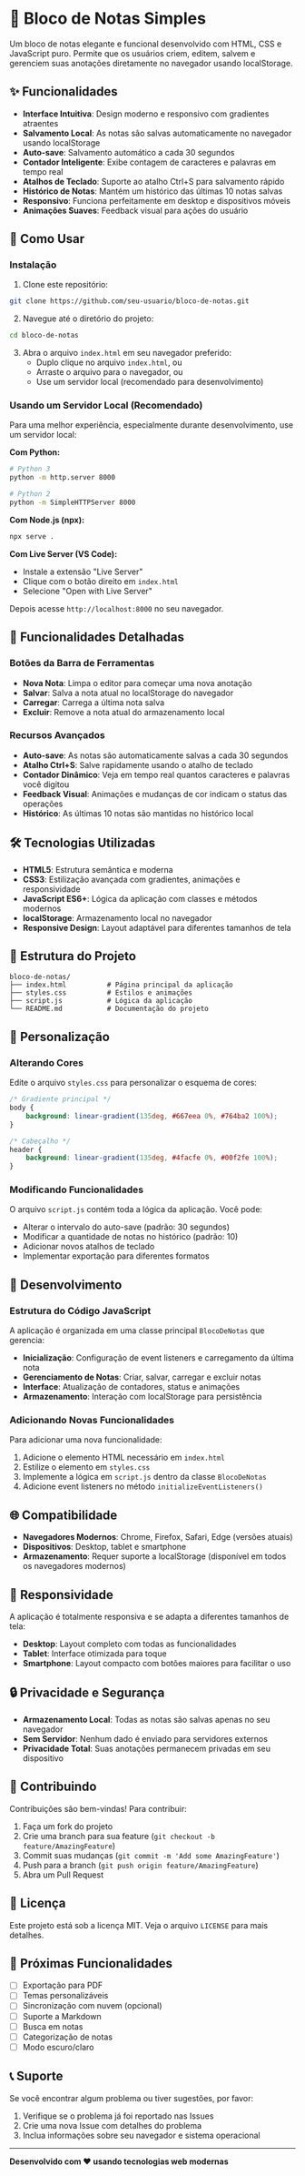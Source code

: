 # 📝 Bloco de Notas Simples

Um bloco de notas elegante e funcional desenvolvido com HTML, CSS e JavaScript puro. Permite que os usuários criem, editem, salvem e gerenciem suas anotações diretamente no navegador usando localStorage.

## ✨ Funcionalidades

- **Interface Intuitiva**: Design moderno e responsivo com gradientes atraentes
- **Salvamento Local**: As notas são salvas automaticamente no navegador usando localStorage
- **Auto-save**: Salvamento automático a cada 30 segundos
- **Contador Inteligente**: Exibe contagem de caracteres e palavras em tempo real
- **Atalhos de Teclado**: Suporte ao atalho Ctrl+S para salvamento rápido
- **Histórico de Notas**: Mantém um histórico das últimas 10 notas salvas
- **Responsivo**: Funciona perfeitamente em desktop e dispositivos móveis
- **Animações Suaves**: Feedback visual para ações do usuário

## 🚀 Como Usar

### Instalação

1. Clone este repositório:
```bash
git clone https://github.com/seu-usuario/bloco-de-notas.git
```

2. Navegue até o diretório do projeto:
```bash
cd bloco-de-notas
```

3. Abra o arquivo `index.html` em seu navegador preferido:
   - Duplo clique no arquivo `index.html`, ou
   - Arraste o arquivo para o navegador, ou
   - Use um servidor local (recomendado para desenvolvimento)

### Usando um Servidor Local (Recomendado)

Para uma melhor experiência, especialmente durante desenvolvimento, use um servidor local:

**Com Python:**
```bash
# Python 3
python -m http.server 8000

# Python 2
python -m SimpleHTTPServer 8000
```

**Com Node.js (npx):**
```bash
npx serve .
```

**Com Live Server (VS Code):**
- Instale a extensão "Live Server"
- Clique com o botão direito em `index.html`
- Selecione "Open with Live Server"

Depois acesse `http://localhost:8000` no seu navegador.

## 🎯 Funcionalidades Detalhadas

### Botões da Barra de Ferramentas

- **Nova Nota**: Limpa o editor para começar uma nova anotação
- **Salvar**: Salva a nota atual no localStorage do navegador
- **Carregar**: Carrega a última nota salva
- **Excluir**: Remove a nota atual do armazenamento local

### Recursos Avançados

- **Auto-save**: As notas são automaticamente salvas a cada 30 segundos
- **Atalho Ctrl+S**: Salve rapidamente usando o atalho de teclado
- **Contador Dinâmico**: Veja em tempo real quantos caracteres e palavras você digitou
- **Feedback Visual**: Animações e mudanças de cor indicam o status das operações
- **Histórico**: As últimas 10 notas são mantidas no histórico local

## 🛠️ Tecnologias Utilizadas

- **HTML5**: Estrutura semântica e moderna
- **CSS3**: Estilização avançada com gradientes, animações e responsividade
- **JavaScript ES6+**: Lógica da aplicação com classes e métodos modernos
- **localStorage**: Armazenamento local no navegador
- **Responsive Design**: Layout adaptável para diferentes tamanhos de tela

## 📁 Estrutura do Projeto

```
bloco-de-notas/
├── index.html          # Página principal da aplicação
├── styles.css          # Estilos e animações
├── script.js           # Lógica da aplicação
└── README.md           # Documentação do projeto
```

## 🎨 Personalização

### Alterando Cores

Edite o arquivo `styles.css` para personalizar o esquema de cores:

```css
/* Gradiente principal */
body {
    background: linear-gradient(135deg, #667eea 0%, #764ba2 100%);
}

/* Cabeçalho */
header {
    background: linear-gradient(135deg, #4facfe 0%, #00f2fe 100%);
}
```

### Modificando Funcionalidades

O arquivo `script.js` contém toda a lógica da aplicação. Você pode:

- Alterar o intervalo do auto-save (padrão: 30 segundos)
- Modificar a quantidade de notas no histórico (padrão: 10)
- Adicionar novos atalhos de teclado
- Implementar exportação para diferentes formatos

## 🔧 Desenvolvimento

### Estrutura do Código JavaScript

A aplicação é organizada em uma classe principal `BlocoDeNotas` que gerencia:

- **Inicialização**: Configuração de event listeners e carregamento da última nota
- **Gerenciamento de Notas**: Criar, salvar, carregar e excluir notas
- **Interface**: Atualização de contadores, status e animações
- **Armazenamento**: Interação com localStorage para persistência

### Adicionando Novas Funcionalidades

Para adicionar uma nova funcionalidade:

1. Adicione o elemento HTML necessário em `index.html`
2. Estilize o elemento em `styles.css`
3. Implemente a lógica em `script.js` dentro da classe `BlocoDeNotas`
4. Adicione event listeners no método `initializeEventListeners()`

## 🌐 Compatibilidade

- **Navegadores Modernos**: Chrome, Firefox, Safari, Edge (versões atuais)
- **Dispositivos**: Desktop, tablet e smartphone
- **Armazenamento**: Requer suporte a localStorage (disponível em todos os navegadores modernos)

## 📱 Responsividade

A aplicação é totalmente responsiva e se adapta a diferentes tamanhos de tela:

- **Desktop**: Layout completo com todas as funcionalidades
- **Tablet**: Interface otimizada para toque
- **Smartphone**: Layout compacto com botões maiores para facilitar o uso

## 🔒 Privacidade e Segurança

- **Armazenamento Local**: Todas as notas são salvas apenas no seu navegador
- **Sem Servidor**: Nenhum dado é enviado para servidores externos
- **Privacidade Total**: Suas anotações permanecem privadas em seu dispositivo

## 🤝 Contribuindo

Contribuições são bem-vindas! Para contribuir:

1. Faça um fork do projeto
2. Crie uma branch para sua feature (`git checkout -b feature/AmazingFeature`)
3. Commit suas mudanças (`git commit -m 'Add some AmazingFeature'`)
4. Push para a branch (`git push origin feature/AmazingFeature`)
5. Abra um Pull Request

## 📄 Licença

Este projeto está sob a licença MIT. Veja o arquivo `LICENSE` para mais detalhes.

## 🚀 Próximas Funcionalidades

- [ ] Exportação para PDF
- [ ] Temas personalizáveis
- [ ] Sincronização com nuvem (opcional)
- [ ] Suporte a Markdown
- [ ] Busca em notas
- [ ] Categorização de notas
- [ ] Modo escuro/claro

## 📞 Suporte

Se você encontrar algum problema ou tiver sugestões, por favor:

1. Verifique se o problema já foi reportado nas Issues
2. Crie uma nova Issue com detalhes do problema
3. Inclua informações sobre seu navegador e sistema operacional

---

**Desenvolvido com ❤️ usando tecnologias web modernas**


